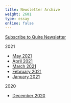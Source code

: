 ```yaml
---
title: Newsletter Archive
weight: 2601
type: essay
online: false
---
```


<div class="action-button">

[Subscribe to Quire Newsletter](https://newsletters.getty.edu/h/t/DDE7B9372AAF01E4)

</div>


2021

<script type="text/javascript" src="https://newsletters.getty.edu/t/t/p/hulye/0/1/0/0/0/"></script>

- [May 2021](/downloads/may.html)
- [April 2021](/downloads/april.html)
- [March 2021](/downloads/march.html)
- [February 2021](https://mailchi.mp/1560ae4535e7/quire-newsletter-february-2021?e=5c4361e9ac)
- [January 2021](https://mailchi.mp/a37708de5fe9/quire-newsletter-january-2021)

2020

- [December 2020](https://mailchi.mp/d030942ba347/quire-a-year-in-review?e=5c4361e9ac)
